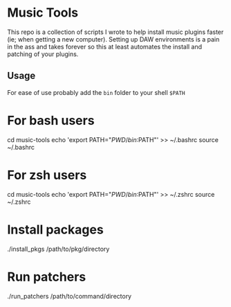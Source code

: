 # Music Tools

This repo is a collection of scripts I wrote to help install music plugins faster (ie; when getting a new computer). Setting up DAW environments is a pain in the ass and takes forever so this at least automates the install and patching of your plugins.

## Usage

For ease of use probably add the `bin` folder to your shell `$PATH`

# For bash users
cd music-tools
echo 'export PATH="$PWD/bin:$PATH"' >> ~/.bashrc
source ~/.bashrc

# For zsh users
cd music-tools
echo 'export PATH="$PWD/bin:$PATH"' >> ~/.zshrc
source ~/.zshrc


# Install packages
./install_pkgs /path/to/pkg/directory

# Run patchers
./run_patchers /path/to/command/directory
